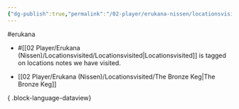 ```yaml
---
{"dg-publish":true,"permalink":"/02-player/erukana-nissen/locationsvisited/locationsvisited/"}
---
```


#erukana 

- #[[02 Player/Erukana (Nissen)/Locationsvisited/Locationsvisited\|Locationsvisited]] is tagged on locations notes we have visited.

- [[02 Player/Erukana (Nissen)/Locationsvisited/The Bronze Keg\|The Bronze Keg]]

{ .block-language-dataview}


